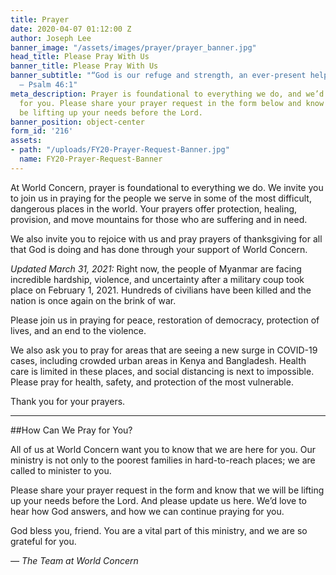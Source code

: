 ```yaml
---
title: Prayer
date: 2020-04-07 01:12:00 Z
author: Joseph Lee
banner_image: "/assets/images/prayer/prayer_banner.jpg"
head_title: Please Pray With Us
banner_title: Please Pray With Us
banner_subtitle: "“God is our refuge and strength, an ever-present help in trouble.”
  – Psalm 46:1"
meta_description: Prayer is foundational to everything we do, and we’d love to pray
  for you. Please share your prayer request in the form below and know that we will
  be lifting up your needs before the Lord.
banner_position: object-center
form_id: '216'
assets:
- path: "/uploads/FY20-Prayer-Request-Banner.jpg"
  name: FY20-Prayer-Request-Banner
---
```


At World Concern, prayer is foundational to everything we do. We invite you to join us in praying for the people we serve in some of the most difficult, dangerous places in the world. Your prayers offer protection, healing, provision, and move mountains for those who are suffering and in need. 

We also invite you to rejoice with us and pray prayers of thanksgiving for all that God is doing and has done through your support of World Concern.
 
*Updated March 31, 2021:*
Right now, the people of Myanmar are facing incredible hardship, violence, and uncertainty after a military coup took place on February 1, 2021. Hundreds of civilians have been killed and the nation is once again on the brink of war. 

Please join us in praying for peace, restoration of democracy, protection of lives, and an end to the violence. 

We also ask you to pray for areas that are seeing a new surge in COVID-19 cases, including crowded urban areas in Kenya and Bangladesh. Health care is limited in these places, and social distancing is next to impossible. Please pray for health, safety, and protection of the most vulnerable. 

Thank you for your prayers.
___

##How Can We Pray for You?

All of us at World Concern want you to know that we are here for you. Our ministry is not only to the poorest families in hard-to-reach places; we are called to minister to you.

Please share your prayer request in the form and know that we will be lifting up your needs before the Lord. And please update us here. We’d love to hear how God answers, and how we can continue praying for you.

God bless you, friend. You are a vital part of this ministry, and we are so grateful for you.

*— The Team at World Concern*
